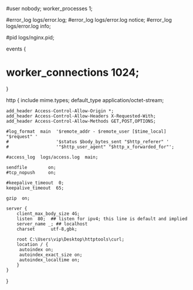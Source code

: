 #user  nobody;
worker_processes  1;

#error_log  logs/error.log;
#error_log  logs/error.log  notice;
#error_log  logs/error.log  info;

#pid        logs/nginx.pid;

events {
   # worker_connections  1024;
}

http {
    include       mime.types;
    default_type  application/octet-stream;

    add_header Access-Control-Allow-Origin *;
    add_header Access-Control-Allow-Headers X-Requested-With;
    add_header Access-Control-Allow-Methods GET,POST,OPTIONS;

    #log_format  main  '$remote_addr - $remote_user [$time_local] "$request" '
    #                  '$status $body_bytes_sent "$http_referer" '
    #                  '"$http_user_agent" "$http_x_forwarded_for"';

    #access_log  logs/access.log  main;

    sendfile        on;
    #tcp_nopush     on;

    #keepalive_timeout  0;
    keepalive_timeout  65;

    gzip  on;

	server {
        client_max_body_size 4G;
        listen  80;  ## listen for ipv4; this line is default and implied
        server_name _; ## localhost
		charset      utf-8,gbk;
		
        root C:\Users\vip\Desktop\httptools\curl;
		location / {
         autoindex on;
         autoindex_exact_size on;
         autoindex_localtime on;
        }
	}
}




